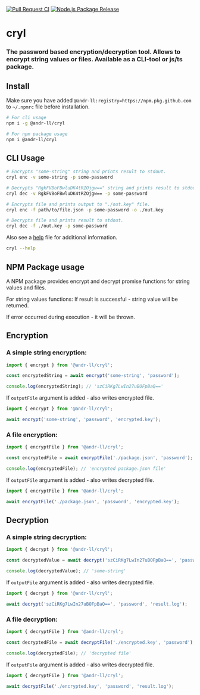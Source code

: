 [![Pull Request CI](https://github.com/andr-ll/cryl/actions/workflows/continuous_integration.yml/badge.svg)](https://github.com/andr-ll/cryl/actions/workflows/continuous_integration.yml)
[![Node.js Package Release](https://github.com/andr-ll/cryl/actions/workflows/release.yml/badge.svg)](https://github.com/andr-ll/cryl/actions/workflows/release.yml)

# cryl

### The password based encryption/decryption tool. Allows to encrypt string values or files. Available as a CLI-tool or js/ts package.

## Install

Make sure you have added `@andr-ll:registry=https://npm.pkg.github.com` to `~/.npmrc` file before installation.

```bash
# For cli usage
npm i -g @andr-ll/cryl

# For npm package usage
npm i @andr-ll/cryl
```

## CLI Usage

<!-- cspell:disable -->

```bash
# Encrypts "some-string" string and prints result to stdout.
cryl enc -v some-string -p some-password

# Decrypts "RgkFVBoFBwluDK4tRZOjgw==" string and prints result to stdout.
cryl dec -v RgkFVBoFBwluDK4tRZOjgw== -p some-password

# Encrypts file and prints output to "./out.key" file.
cryl enc -f path/to/file.json -p some-password -o ./out.key

# Decrypts file and prints result to stdout.
cryl dec -f ./out.key -p some-password
```

<!-- cspell:enable -->

Also see a [help](./help) file for additional information.

```bash
cryl --help
```

## NPM Package usage

A NPM package provides encrypt and decrypt promise functions for string values and files.

For string values functions: If result is successful - string value will be returned.

If error occurred during execution - it will be thrown.

## Encryption

### A simple string encryption:

```ts
import { encrypt } from '@andr-ll/cryl';

const encryptedString = await encrypt('some-string', 'password');

console.log(encryptedString); // 'szCiRKg7LwIn27uBOFpBaQ=='
```

If `outputFile` argument is added - also writes encrypted file.

```ts
import { encrypt } from '@andr-ll/cryl';

await encrypt('some-string', 'password', 'encrypted.key');
```

### A file encryption:

```ts
import { encryptFile } from '@andr-ll/cryl';

const encryptedFile = await encryptFile('./package.json', 'password');

console.log(encryptedFile); // 'encrypted package.json file'
```

If `outputFile` argument is added - also writes decrypted file.

```ts
import { encryptFile } from '@andr-ll/cryl';

await encryptFile('./package.json', 'password', 'encrypted.key');
```

## Decryption

### A simple string decryption:

```ts
import { decrypt } from '@andr-ll/cryl';

const decryptedValue = await decrypt('szCiRKg7LwIn27uBOFpBaQ==', 'password');

console.log(decryptedValue); // 'some-string'
```

If `outputFile` argument is added - also writes decrypted file.

```ts
import { decrypt } from '@andr-ll/cryl';

await decrypt('szCiRKg7LwIn27uBOFpBaQ==', 'password', 'result.log');
```

### A file decryption:

```ts
import { decryptFile } from '@andr-ll/cryl';

const decryptedFile = await decryptFile('./encrypted.key', 'password');

console.log(decryptedFile); // 'decrypted file'
```

If `outputFile` argument is added - also writes decrypted file.

```ts
import { decryptFile } from '@andr-ll/cryl';

await decryptFile('./encrypted.key', 'password', 'result.log');
```
